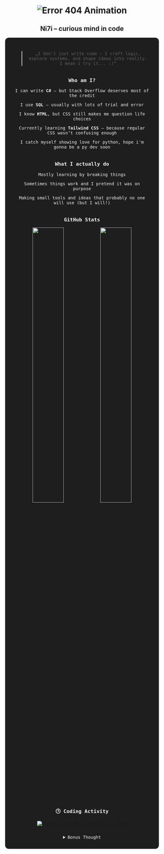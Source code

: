 <h1 align="center">
  <img src="https://readme-typing-svg.demolab.com?font=Fira+Code&size=30&duration=2000&pause=800&color=FF3C3C&center=true&vCenter=true&width=500&lines=ERROR+404" alt="Error 404 Animation" />
</h1>

<div align="center">
  <h2>Ni7i – curious mind in code</h2>
</div>

<div align="center" style="max-width: 800px; margin: auto; background-color: #1e1e1e; color: #f0f0f0; padding: 30px; border-radius: 12px; box-shadow: 0 0 15px rgba(255, 255, 255, 0.1); font-family: 'Fira Code', monospace;">

<blockquote>
  „I don't just write code – I craft logic, explore systems, and shape ideas into reality. I mean i try it... :)“
</blockquote>

---

### Who am I?

<p>I can write <strong>C#</strong> – but Stack Overflow deserves most of the credit</p>
<p>I use <strong>SQL</strong> – usually with lots of trial and error</p>
<p>I know <strong>HTML</strong>, but CSS still makes me question life choices</p>
<p>Currently learning <strong>Tailwind CSS</strong> – because regular CSS wasn’t confusing enough</p>
<p>I catch myself showing love for python, hope i'm gonna be a py dev soon</p>

---

### What I actually do

<p>Mostly learning by breaking things</p>
<p>Sometimes things work and I pretend it was on purpose</p>
<p>Making small tools and ideas that probably no one will use (but I will!)</p>

---

### GitHub Stats

<div align="center">
  <img src="https://github-readme-stats.vercel.app/api?username=Ni7i&show_icons=true&theme=tokyonight&hide_title=true" width="48%" />
  <img src="https://github-readme-stats.vercel.app/api/top-langs/?username=Ni7i&layout=compact&theme=tokyonight" width="48%" />
</div>

### 🕒 Coding Activity
<a href="https://wakatime.com/@292d7a0b-e3a0-4c49-8ce4-039518824561"><img src="https://wakatime.com/badge/user/292d7a0b-e3a0-4c49-8ce4-039518824561.svg" alt="Total time coded since May 1 2025" /></a>



---

<details>
  <summary>Bonus Thought</summary>
  <p><i>
    Coding saves lives
  </i></p>
</details>

</div>
